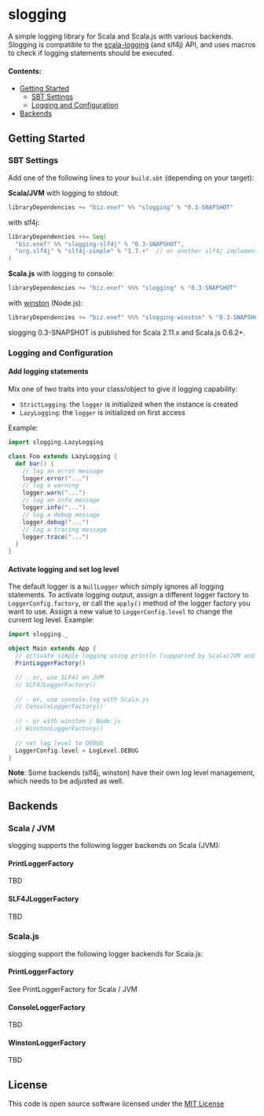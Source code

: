 slogging
========

A simple logging library for Scala and Scala.js with various backends. Slogging is compatible to the [scala-logging](https://github.com/typesafehub/scala-logging) (and slf4j) API, and uses macros to check if logging statements should be executed.

#### Contents:
* [Getting Started](#getting-started)
  * [SBT Settings](#sbt-settings)
  * [Logging and Configuration](#logging-and-configuration)
* [Backends](#backends)


Getting Started
---------------

### SBT Settings
Add one of the following lines to your `build.sbt` (depending on your target):

**Scala/JVM** with logging to stdout:
```scala
libraryDependencies += "biz.enef" %% "slogging" % "0.3-SNAPSHOT"
```
with slf4j:
```scala
libraryDependencies ++= Seq(
  "biz.enef" %% "slogging-slf4j" % "0.3-SNAPSHOT",
  "org.slf4j" % "slf4j-simple" % "1.7.+"  // or another slf4j implementation
)
```

**Scala.js** with logging to console:
```scala
libraryDependencies += "biz.enef" %%% "slogging" % "0.3-SNAPSHOT"
```
with [winston](https://www.npmjs.com/package/winston) (Node.js):
```scala
libraryDependencies += "biz.enef" %%% "slogging-winston" % "0.3-SNAPSHOT"
```

slogging 0.3-SNAPSHOT is published for Scala 2.11.x and Scala.js 0.6.2+.

### Logging and Configuration
#### Add logging statements
Mix one of two traits into your class/object to give it logging capability:
* `StrictLogging`: the `logger` is initialized when the instance is created
* `LazyLogging`: the `logger` is initialized on first access

Example:
```scala
import slogging.LazyLogging

class Foo extends LazyLogging {
  def bar() {
    // log an error message
    logger.error("...")
    // log a warning
    logger.warn("...")
    // log an info message
    logger.info("...")
    // log a debug message
    logger.debug("...")
    // log a tracing message
    logger.trace("...")
  }
}
```

#### Activate logging and set log level
The default logger is a `NullLogger` which simply ignores all logging statements. To activate logging output, assign a different logger factory to `LoggerConfig.factory`, or call the `apply()` method of the logger factory you want to use. Assign a new value to `LoggerConfig.level` to change the current log level. Example:
```scala
import slogging._

object Main extends App {
  // activate simple logging using println (supported by Scala/JVM and Scala.js) 
  PrintLoggerFactory()

  // - or, use SLF4J on JVM
  // SLF4JLoggerFactory()
  
  // - or, use console.log with Scala.js
  // ConsoleLoggerFactory()
  
  // - or with winston / Node.js
  // WinstonLoggerFactory()
  
  // set log level to DEBUG
  LoggerConfig.level = LogLevel.DEBUG
}
```
**Note**: Some backends (slf4j, winston) have their own log level management, which needs to be adjusted as well.


Backends
--------
### Scala / JVM
slogging supports the following logger backends on Scala (JVM):
#### PrintLoggerFactory
TBD

#### SLF4JLoggerFactory
TBD

### Scala.js
slogging support the following logger backends for Scala.js:
#### PrintLoggerFactory
See PrintLoggerFactory for Scala / JVM

#### ConsoleLoggerFactory
TBD

#### WinstonLoggerFactory
TBD

License
-------
This code is open source software licensed under the [MIT License](http://opensource.org/licenses/MIT)
